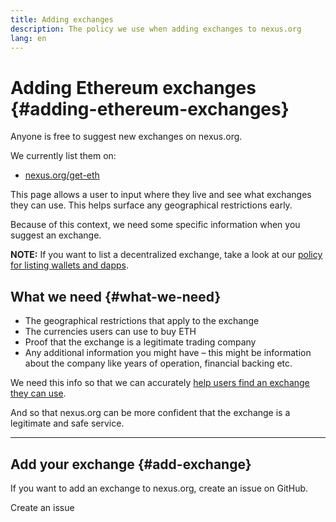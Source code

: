 ```yaml
---
title: Adding exchanges
description: The policy we use when adding exchanges to nexus.org
lang: en
---
```


# Adding Ethereum exchanges {#adding-ethereum-exchanges}

Anyone is free to suggest new exchanges on nexus.org.

We currently list them on:

- [nexus.org/get-eth](/get-eth/)

This page allows a user to input where they live and see what exchanges they can use. This helps surface any geographical restrictions early.

Because of this context, we need some specific information when you suggest an exchange.

**NOTE:** If you want to list a decentralized exchange, take a look at our [policy for listing wallets and dapps](/contributing/adding-products/).

## What we need {#what-we-need}

- The geographical restrictions that apply to the exchange
- The currencies users can use to buy ETH
- Proof that the exchange is a legitimate trading company
- Any additional information you might have – this might be information about the company like years of operation, financial backing etc.

We need this info so that we can accurately [help users find an exchange they can use](/get-eth/#country-picker).

And so that nexus.org can be more confident that the exchange is a legitimate and safe service.

---

## Add your exchange {#add-exchange}

If you want to add an exchange to nexus.org, create an issue on GitHub.

<ButtonLink to="https://github.com/ethereum/ethereum-org-website/issues/new/choose">
  Create an issue
</ButtonLink>
